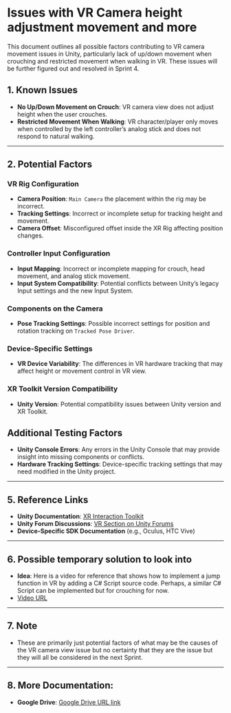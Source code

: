 # Issues with VR Camera height adjustment movement and more

This document outlines all possible factors contributing to VR camera movement issues in Unity, particularly lack of up/down movement when crouching and restricted movement when walking in VR. These issues will be further figured out and resolved in Sprint 4.

## 1. Known Issues
- **No Up/Down Movement on Crouch**: VR camera view does not adjust height when the user crouches.
- **Restricted Movement When Walking**: VR character/player only moves when controlled by the left controller’s analog stick and does not respond to natural walking.

---

## 2. Potential Factors

### VR Rig Configuration
   - **Camera Position**: `Main Camera` the placement within the rig may be incorrect.
   - **Tracking Settings**: Incorrect or incomplete setup for tracking height and movement.
   - **Camera Offset**: Misconfigured offset inside the XR Rig affecting position changes.

### Controller Input Configuration
   - **Input Mapping**: Incorrect or incomplete mapping for crouch, head movement, and analog stick movement.
   - **Input System Compatibility**: Potential conflicts between Unity’s legacy Input settings and the new Input System.

### Components on the Camera
   - **Pose Tracking Settings**: Possible incorrect settings for position and rotation tracking on `Tracked Pose Driver`.

### Device-Specific Settings
   - **VR Device Variability**: The differences in VR hardware tracking that may affect height or movement control in VR view.

### XR Toolkit Version Compatibility
   - **Unity Version**: Potential compatibility issues between Unity version and XR Toolkit.

## Additional Testing Factors
   - **Unity Console Errors**: Any errors in the Unity Console that may provide insight into missing components or conflicts.
   - **Hardware Tracking Settings**: Device-specific tracking settings that may need modified in the Unity project.

---

## 5. Reference Links
- **Unity Documentation**: [XR Interaction Toolkit](https://docs.unity3d.com/Packages/com.unity.xr.interaction.toolkit@latest)
- **Unity Forum Discussions**: [VR Section on Unity Forums](https://forum.unity.com/forums/virtual-reality-vr.160/)
- **Device-Specific SDK Documentation** (e.g., Oculus, HTC Vive)

---

## 6. Possible temporary solution to look into
- **Idea**: Here is a video for reference that shows how to implement a jump function in VR by adding a C# Script source code. Perhaps, a similar C# Script can be implemented but for crouching for now.
- [Video URL](https://www.youtube.com/watch?v=Mfim9MlgYWY)

---

## 7. Note
- These are primarily just potential factors of what may be the causes of the VR camera view issue but no certainty that they are the issue but they will all be considered in the next Sprint.

---

## 8. More Documentation:
- **Google Drive**: [Google Drive URL link](https://docs.google.com/document/d/1x7yXrYe-nVQQlAkGM9PSfx0kizXvqsZOEEUWjNve7_o/edit?tab=t.0)